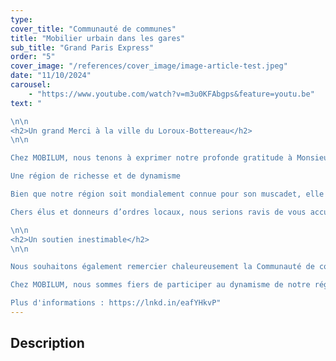 ```yaml
---
type: 
cover_title: "Communauté de communes"
title: "Mobilier urbain dans les gares"
sub_title: "Grand Paris Express"
order: "5"
cover_image: "/references/cover_image/image-article-test.jpeg"
date: "11/10/2024"
carousel:
    - "https://www.youtube.com/watch?v=m3u0KFAbgps&feature=youtu.be"
text: " 

\n\n
<h2>Un grand Merci à la ville du Loroux-Bottereau</h2>
\n\n

Chez MOBILUM, nous tenons à exprimer notre profonde gratitude à Monsieur Rivery, Maire de la Ville du Loroux-Bottereau, ainsi qu’à l’ensemble des élus et à Monsieur Thomas, Directeur des Services Techniques, pour nous avoir permis de participer à divers aménagements au sein de la commune.

Une région de richesse et de dynamisme

Bien que notre région soit mondialement connue pour son muscadet, elle brille également par le dynamisme de ses industries. En tant qu’acteurs locaux, nous avons à cœur de contribuer à ce rayonnement. 

Chers élus et donneurs d’ordres locaux, nous serions ravis de vous accueillir dans nos locaux pour vous offrir une présentation encore plus détaillée de notre savoir-faire. Nos portes vous sont grandes ouvertes !

\n\n
<h2>Un soutien inestimable</h2>
\n\n

Nous souhaitons également remercier chaleureusement la Communauté de communes Sèvre & Loire, et tout particulièrement Mme Vanessa Duguy du Service Développement Économique, pour son accompagnement tout au long de ces années. Grâce à cet engagement, nous avons pu évoluer et nous impliquer davantage dans le développement local.

Chez MOBILUM, nous sommes fiers de participer au dynamisme de notre région et de contribuer à son développement à travers nos projets. Nous restons à disposition pour continuer cette belle collaboration avec les acteurs locaux, toujours dans un esprit de proximité et de qualité.

Plus d'informations : https://lnkd.in/eafYHkvP"
---
```

<!-- Dans le champ texte, \n pour faire un retour à la ligne, \n\n pour faire un nouveau paragraphe -->

## Description
